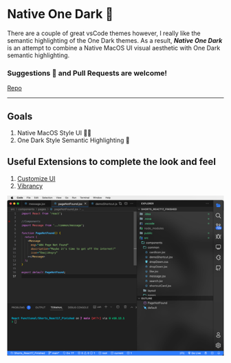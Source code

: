 # Native One Dark 🦄  

There are a couple of great vsCode themes however, I really like the semantic highlighting of the One Dark themes. As a result, ***Native One Dark*** is an attempt to combine a Native MacOS UI visual aesthetic with One Dark semantic highlighting.

### Suggestions 🧠 and Pull Requests are welcome!
[Repo](https://github.com/DanielFitzsimmons/Native-One-Dark) 

---

## Goals
1. Native MacOS Style UI 👨‍💻
2. One Dark Style Semantic Highlighting 🌈

## Useful Extensions to complete the look and feel
1. [Customize UI](https://marketplace.visualstudio.com/items?itemName=iocave.customize-ui)
2. [Vibrancy](https://marketplace.visualstudio.com/items?itemName=eyhn.vscode-vibrancy)

![Native OneDark](/screenShots/screenShot_V2.png)
